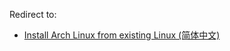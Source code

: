 Redirect to:

*   [Install Arch Linux from existing Linux (简体中文)](/index.php/Install_Arch_Linux_from_existing_Linux_(%E7%AE%80%E4%BD%93%E4%B8%AD%E6%96%87) "Install Arch Linux from existing Linux (简体中文)")